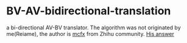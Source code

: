 # BV-AV-bidirectional-translation
a bi-directional AV-BV translator.
The algorithm was not originated by me(Reiame), the author is [mcfx](https://mcfx.us/) from Zhihu community.
[His answer](https://www.zhihu.com/question/381784377/answer/1099438784)
